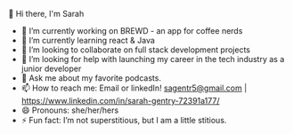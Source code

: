 👋 Hi there, I'm Sarah


- 🔭 I’m currently working on BREWD - an app for coffee nerds
- 🌱 I’m currently learning react & Java
- 👯 I’m looking to collaborate on full stack development projects
- 🤔 I’m looking for help with launching my career in the tech industry as a junior developer
- 💬 Ask me about my favorite podcasts.
- 📫 How to reach me: Email or linkedIn! sagentr5@gmail.com | https://www.linkedin.com/in/sarah-gentry-72391a177/
- 😄 Pronouns: she/her/hers
- ⚡ Fun fact: I’m not superstitious, but I am a little stitious.

